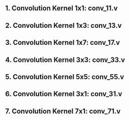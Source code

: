 ## 1. Convolution Kernel 1x1: conv_11.v
## 2. Convolution Kernel 1x3: conv_13.v
## 3. Convolution Kernel 1x7: conv_17.v
## 4. Convolution Kernel 3x3: conv_33.v
## 5. Convolution Kernel 5x5: conv_55.v
## 6. Convolution Kernel 3x1: conv_31.v
## 7. Convolution Kernel 7x1: conv_71.v

